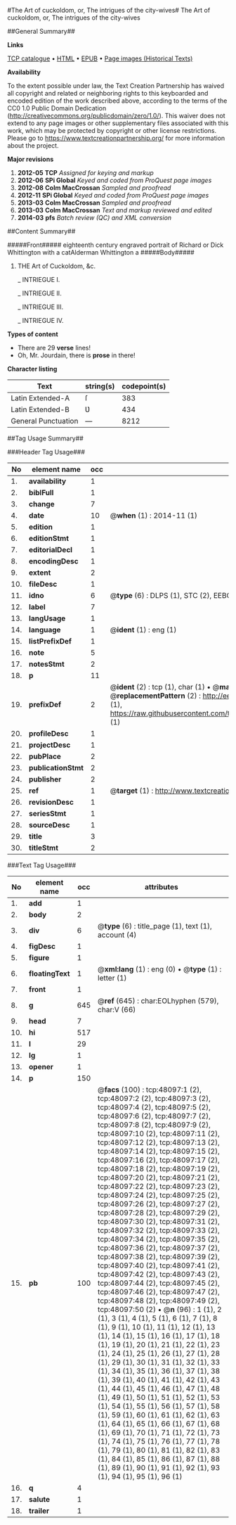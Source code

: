 #The Art of cuckoldom, or, The intrigues of the city-wives#
The Art of cuckoldom, or, The intrigues of the city-wives

##General Summary##

**Links**

[TCP catalogue](http://www.ota.ox.ac.uk/tcp/)  • 
[HTML](http://tei.it.ox.ac.uk/tcp/Texts-HTML/free/A25/A25900.html)  • 
[EPUB](http://tei.it.ox.ac.uk/tcp/Texts-EPUB/free/A25/A25900.epub) • 
[Page images (Historical Texts)](https://historicaltexts.jisc.ac.uk/eebo-11675319e)

**Availability**

To the extent possible under law, the Text Creation Partnership has waived all copyright and related or neighboring rights to this keyboarded and encoded edition of the work described above, according to the terms of the CC0 1.0 Public Domain Dedication (http://creativecommons.org/publicdomain/zero/1.0/). This waiver does not extend to any page images or other supplementary files associated with this work, which may be protected by copyright or other license restrictions. Please go to https://www.textcreationpartnership.org/ for more information about the project.

**Major revisions**

1. __2012-05__ __TCP__ *Assigned for keying and markup*
1. __2012-06__ __SPi Global__ *Keyed and coded from ProQuest page images*
1. __2012-08__ __Colm MacCrossan__ *Sampled and proofread*
1. __2012-11__ __SPi Global__ *Keyed and coded from ProQuest page images*
1. __2013-03__ __Colm MacCrossan__ *Sampled and proofread*
1. __2013-03__ __Colm MacCrossan__ *Text and markup reviewed and edited*
1. __2014-03__ __pfs__ *Batch review (QC) and XML conversion*

##Content Summary##

#####Front#####
eighteenth century engraved portrait of Richard or Dick Whittington with a catAlderman Whittington a
#####Body#####

1. THE Art of Cuckoldom, &c.

    _ INTRIEGUE I.

    _ INTRIEGUE II.

    _ INTRIEGUE III.

    _ INTRIEGUE IV.

**Types of content**

  * There are 29 **verse** lines!
  * Oh, Mr. Jourdain, there is **prose** in there!

**Character listing**


|Text|string(s)|codepoint(s)|
|---|---|---|
|Latin Extended-A|ſ|383|
|Latin Extended-B|Ʋ|434|
|General Punctuation|—|8212|

##Tag Usage Summary##

###Header Tag Usage###

|No|element name|occ|attributes|
|---|---|---|---|
|1.|__availability__|1||
|2.|__biblFull__|1||
|3.|__change__|7||
|4.|__date__|10| @__when__ (1) : 2014-11 (1)|
|5.|__edition__|1||
|6.|__editionStmt__|1||
|7.|__editorialDecl__|1||
|8.|__encodingDesc__|1||
|9.|__extent__|2||
|10.|__fileDesc__|1||
|11.|__idno__|6| @__type__ (6) : DLPS (1), STC (2), EEBO-CITATION (1), OCLC (1), VID (1)|
|12.|__label__|7||
|13.|__langUsage__|1||
|14.|__language__|1| @__ident__ (1) : eng (1)|
|15.|__listPrefixDef__|1||
|16.|__note__|5||
|17.|__notesStmt__|2||
|18.|__p__|11||
|19.|__prefixDef__|2| @__ident__ (2) : tcp (1), char (1)  •  @__matchPattern__ (2) : ([0-9\-]+):([0-9IVX]+) (1), (.+) (1)  •  @__replacementPattern__ (2) : http://eebo.chadwyck.com/downloadtiff?vid=$1&page=$2 (1), https://raw.githubusercontent.com/textcreationpartnership/Texts/master/tcpchars.xml#$1 (1)|
|20.|__profileDesc__|1||
|21.|__projectDesc__|1||
|22.|__pubPlace__|2||
|23.|__publicationStmt__|2||
|24.|__publisher__|2||
|25.|__ref__|1| @__target__ (1) : http://www.textcreationpartnership.org/docs/. (1)|
|26.|__revisionDesc__|1||
|27.|__seriesStmt__|1||
|28.|__sourceDesc__|1||
|29.|__title__|3||
|30.|__titleStmt__|2||


###Text Tag Usage###

|No|element name|occ|attributes|
|---|---|---|---|
|1.|__add__|1||
|2.|__body__|2||
|3.|__div__|6| @__type__ (6) : title_page (1), text (1), account (4)|
|4.|__figDesc__|1||
|5.|__figure__|1||
|6.|__floatingText__|1| @__xml:lang__ (1) : eng (0)  •  @__type__ (1) : letter (1)|
|7.|__front__|1||
|8.|__g__|645| @__ref__ (645) : char:EOLhyphen (579), char:V (66)|
|9.|__head__|7||
|10.|__hi__|517||
|11.|__l__|29||
|12.|__lg__|1||
|13.|__opener__|1||
|14.|__p__|150||
|15.|__pb__|100| @__facs__ (100) : tcp:48097:1 (2), tcp:48097:2 (2), tcp:48097:3 (2), tcp:48097:4 (2), tcp:48097:5 (2), tcp:48097:6 (2), tcp:48097:7 (2), tcp:48097:8 (2), tcp:48097:9 (2), tcp:48097:10 (2), tcp:48097:11 (2), tcp:48097:12 (2), tcp:48097:13 (2), tcp:48097:14 (2), tcp:48097:15 (2), tcp:48097:16 (2), tcp:48097:17 (2), tcp:48097:18 (2), tcp:48097:19 (2), tcp:48097:20 (2), tcp:48097:21 (2), tcp:48097:22 (2), tcp:48097:23 (2), tcp:48097:24 (2), tcp:48097:25 (2), tcp:48097:26 (2), tcp:48097:27 (2), tcp:48097:28 (2), tcp:48097:29 (2), tcp:48097:30 (2), tcp:48097:31 (2), tcp:48097:32 (2), tcp:48097:33 (2), tcp:48097:34 (2), tcp:48097:35 (2), tcp:48097:36 (2), tcp:48097:37 (2), tcp:48097:38 (2), tcp:48097:39 (2), tcp:48097:40 (2), tcp:48097:41 (2), tcp:48097:42 (2), tcp:48097:43 (2), tcp:48097:44 (2), tcp:48097:45 (2), tcp:48097:46 (2), tcp:48097:47 (2), tcp:48097:48 (2), tcp:48097:49 (2), tcp:48097:50 (2)  •  @__n__ (96) : 1 (1), 2 (1), 3 (1), 4 (1), 5 (1), 6 (1), 7 (1), 8 (1), 9 (1), 10 (1), 11 (1), 12 (1), 13 (1), 14 (1), 15 (1), 16 (1), 17 (1), 18 (1), 19 (1), 20 (1), 21 (1), 22 (1), 23 (1), 24 (1), 25 (1), 26 (1), 27 (1), 28 (1), 29 (1), 30 (1), 31 (1), 32 (1), 33 (1), 34 (1), 35 (1), 36 (1), 37 (1), 38 (1), 39 (1), 40 (1), 41 (1), 42 (1), 43 (1), 44 (1), 45 (1), 46 (1), 47 (1), 48 (1), 49 (1), 50 (1), 51 (1), 52 (1), 53 (1), 54 (1), 55 (1), 56 (1), 57 (1), 58 (1), 59 (1), 60 (1), 61 (1), 62 (1), 63 (1), 64 (1), 65 (1), 66 (1), 67 (1), 68 (1), 69 (1), 70 (1), 71 (1), 72 (1), 73 (1), 74 (1), 75 (1), 76 (1), 77 (1), 78 (1), 79 (1), 80 (1), 81 (1), 82 (1), 83 (1), 84 (1), 85 (1), 86 (1), 87 (1), 88 (1), 89 (1), 90 (1), 91 (1), 92 (1), 93 (1), 94 (1), 95 (1), 96 (1)|
|16.|__q__|4||
|17.|__salute__|1||
|18.|__trailer__|1||
